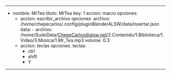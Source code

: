 ---
- nombre: MrTea
  titulo: MrTea
  key: 1
  accion: macro
  opciones:
    - accion: escribir_archivo
      opciones:
        archivo: /home/chepecarlos/.config/pluginBlenderALSW/data/insertar.json
        data:
          - archivo: /home/SudoData/ChepeCarlos@alsw.net/2.Contenido/1.Biblioteca/1.Video/3.Musica/1.Mr_Tea.mp3
            volume: 0.3
    - accion: teclas
      opciones:
        teclas:
        - ctrl
        - shift
        - Y
---